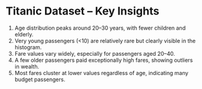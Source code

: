 # Titanic Dataset – Key Insights

1. Age distribution peaks around 20–30 years, with fewer children and elderly.  
2. Very young passengers (<10) are relatively rare but clearly visible in the histogram.  
3. Fare values vary widely, especially for passengers aged 20–40.  
4. A few older passengers paid exceptionally high fares, showing outliers in wealth.  
5. Most fares cluster at lower values regardless of age, indicating many budget passengers.
